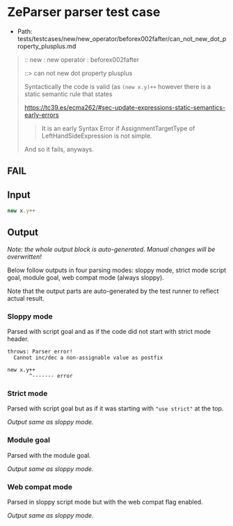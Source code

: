 # ZeParser parser test case

- Path: tests/testcases/new/new_operator/beforex002fafter/can_not_new_dot_property_plusplus.md

> :: new : new operator : beforex002fafter
>
> ::> can not new dot property plusplus
>
> Syntactically the code is valid (as `(new x.y)++` however there is a static semantic rule that states
>
> https://tc39.es/ecma262/#sec-update-expressions-static-semantics-early-errors
>
> > It is an early Syntax Error if AssignmentTargetType of LeftHandSideExpression is not simple.
>
> And so it fails, anyways.

## FAIL

## Input

`````js
new x.y++
`````

## Output

_Note: the whole output block is auto-generated. Manual changes will be overwritten!_

Below follow outputs in four parsing modes: sloppy mode, strict mode script goal, module goal, web compat mode (always sloppy).

Note that the output parts are auto-generated by the test runner to reflect actual result.

### Sloppy mode

Parsed with script goal and as if the code did not start with strict mode header.

`````
throws: Parser error!
  Cannot inc/dec a non-assignable value as postfix

new x.y++
       ^------- error
`````

### Strict mode

Parsed with script goal but as if it was starting with `"use strict"` at the top.

_Output same as sloppy mode._

### Module goal

Parsed with the module goal.

_Output same as sloppy mode._

### Web compat mode

Parsed in sloppy script mode but with the web compat flag enabled.

_Output same as sloppy mode._
